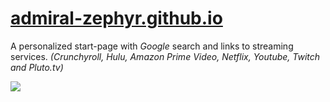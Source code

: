 # [admiral-zephyr.github.io](admiral-zephyr.github.io)

A personalized start-page with _Google_ search and links to streaming services. _(Crunchyroll, Hulu, Amazon Prime Video, Netflix, Youtube, Twitch and Pluto.tv)_

![](/assets/images/Yip0000.png)
